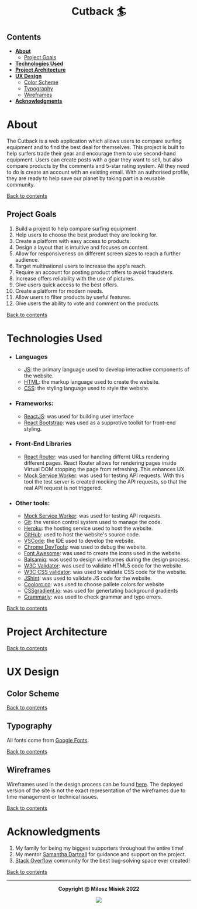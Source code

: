 # <div align='center'> Cutback :surfer: <!-- omit in toc --> </div>

## Contents

- [**About**](#about)
  - [Project Goals](#project-goals)
- [**Technologies Used**](#technologies-used)
- [**Project Architecture**](#project-architecture)
- [**UX Design**](#ux-design)
  - [Color Scheme](#color-scheme)
  - [Typography](#typography)
  - [Wireframes](#wireframes)
- [**Acknowledgments**](#acknowledgments)

# **About**
The Cutback is a web application which allows users to compare surfing equipment and to find the best deal for themselves. This project is built to help surfers trade their gear and encourage them to use second-hand equipment. Users can create posts with a gear they want to sell, but also compare products by the comments and 5-star rating system. All they need to do is create an account with an existing email. With an authorised profile, they are ready to help save our planet by taking part in a reusable community.

[Back to contents](#contents)

## Project Goals
1. Build a project to help compare surfing equipment.
2. Help users to choose the best product they are looking for.
3. Create a platform with easy access to products.
4. Design a layout that is intuitive and focuses on content.
5. Allow for responsiveness on different screen sizes to reach a further audience.
6. Target multinational users to increase the app's reach.
7. Require an account for posting product offers to avoid fraudsters.
8. Increase offers reliability with the use of pictures.
9. Give users quick access to the best offers.
10. Create a platform for modern needs.
11. Allow users to filter products by useful features.
12. Give users the ability to vote and comment on the products.

[Back to contents](#contents)

# **Technologies Used**
- ### Languages
    + [JS](https://www.javascript.com/): the primary language used to develop interactive components of the website.
    + [HTML](https://developer.mozilla.org/en-US/docs/Web/HTML): the markup language used to create the website.
    + [CSS](https://developer.mozilla.org/en-US/docs/Web/css): the styling language used to style the website.
- ### Frameworks:
    + [ReactJS](https://reactjs.org/): was used for building user interface
    + [React Bootstrap](https://react-bootstrap-v4.netlify.app/): was used as a supprotive toolkit for front-end styling.

- ### Front-End Libraries
    + [React Router](https://v5.reactrouter.com/): was used for handling differnt URLs rendering different pages. React Router allows for rendering pages inside Virtual DOM stopping the page from refreshing. This enhances UX.
    + [Mock Service Worker](https://mswjs.io/): was used for testing API requests. With this tool the test server is created mocking the API requests, so that the real API request is not triggered.

- ### Other tools:
    + [Mock Service Worker](https://mswjs.io/): was used for testing API requests.
    + [Git](https://git-scm.com/): the version control system used to manage the code.
    + [Heroku](https://dashboard.heroku.com/): the hosting service used to host the website.
    + [GitHub](https://github.com/): used to host the website's source code.
    + [VSCode](https://code.visualstudio.com/): the IDE used to develop the website.
    + [Chrome DevTools](https://developer.chrome.com/docs/devtools/open/): was used to debug the website.
    + [Font Awesome](https://fontawesome.com/): was used to create the icons used in the website.
    + [Balsamiq](https://balsamiq.com/): was used to design wireframes during the design process.
    + [W3C Validator](https://validator.w3.org/): was used to validate HTML5 code for the website.
    + [W3C CSS validator](https://jigsaw.w3.org/css-validator/): was used to validate CSS code for the website.
    + [JShint](https://jshint.com/): was used to validate JS code for the website.
    + [Coolorc.co](https://coolors.co/): was used to choose pallete colors for website
    + [CSSgradient.io](https://cssgradient.io/): was used for genertating background gradients
    + [Grammarly](https://www.grammarly.com/): was used to check grammar and typo errors.

[Back to contents](#contents)

# **Project Architecture**
<!-- Document the reuse of components -->

[Back to contents](#contents)

# **UX Design**
<!-- The main theme of the application is designed to be toned, thus it gives a great contrast with elements of brighter colours requiring attention. The principle of the design is to bring a minimalistic approach to the page. -->
## Color Scheme
<!-- The colour scheme is based on pastel colours with the use of bold colours to bring the user's attention. -->

[Back to contents](#contents)
## Typography
<!-- The primary font used for the application is Inter. The logo and big headings use Karla font. Together they give great contrast but also transition smoothly between one another.  -->
All fonts come from [Google Fonts](https://fonts.google.com/).

[Back to contents](#contents)

## Wireframes
 Wireframes used in the design process can be found [here](documentation/wireframes/cutback-wireframes.pdf). The deployed version of the site is not the exact representation of the wireframes due to time management or technical issues.

 [Back to contents](#contents)

# **Acknowledgments**
1. My family for being my biggest supporters throughout the entire time!
3. My mentor [Samantha Dartnall](https://www.linkedin.com/in/samantha-dartnall/) for guidance and support on the project.
4. [Stack Overflow](https://stackoverflow.com/) community for the best bug-solving space ever created!

[Back to contents](#contents)

---
**<div align='center'>Copyright @ Milosz Misiek 2022</div>**
<div align='center'>
    <a href="https://www.linkedin.com/in/milosz-misiek/" target="_blank">
        <img src="https://img.shields.io/badge/LinkedIn-0077B5?style=for-the-badge&logo=linkedin&logoColor=white" />
    </a>
</div>
